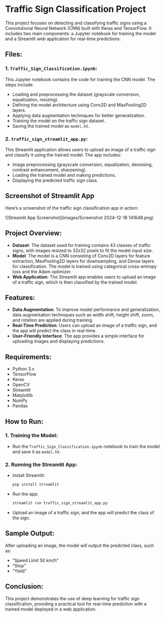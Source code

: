 # Traffic Sign Classification Project

This project focuses on detecting and classifying traffic signs using a Convolutional Neural Network (CNN) built with Keras and TensorFlow. It includes two main components: a Jupyter notebook for training the model and a Streamlit web application for real-time predictions.

## Files:

### 1. `Traffic_Sign_Classification.ipynb`:
This Jupyter notebook contains the code for training the CNN model. The steps include:
- Loading and preprocessing the dataset (grayscale conversion, equalization, resizing).
- Defining the model architecture using Conv2D and MaxPooling2D layers.
- Applying data augmentation techniques for better generalization.
- Training the model on the traffic sign dataset.
- Saving the trained model as `model.h5`.

### 2. `traffic_sign_streamlit_app.py`:
This Streamlit application allows users to upload an image of a traffic sign and classify it using the trained model. The app includes:
- Image preprocessing (grayscale conversion, equalization, denoising, contrast enhancement, sharpening).
- Loading the trained model and making predictions.
- Displaying the predicted traffic sign class.

## Screenshot of Streamlit App

Here’s a screenshot of the traffic sign classification app in action:

![Streamlit App Screenshot](images/Screenshot 2024-12-18 141648.png)

## Project Overview:

- **Dataset**: The dataset used for training contains 43 classes of traffic signs, with images resized to 32x32 pixels to fit the model input size.
- **Model**: The model is a CNN consisting of Conv2D layers for feature extraction, MaxPooling2D layers for downsampling, and Dense layers for classification. The model is trained using categorical cross-entropy loss and the Adam optimizer.
- **Web Application**: The Streamlit app enables users to upload an image of a traffic sign, which is then classified by the trained model.

## Features:

- **Data Augmentation**: To improve model performance and generalization, data augmentation techniques such as width shift, height shift, zoom, and rotation are applied during training.
- **Real-Time Prediction**: Users can upload an image of a traffic sign, and the app will predict the class in real-time.
- **User-Friendly Interface**: The app provides a simple interface for uploading images and displaying predictions.

## Requirements:

- Python 3.x
- TensorFlow
- Keras
- OpenCV
- Streamlit
- Matplotlib
- NumPy
- Pandas

## How to Run:

### 1. **Training the Model**:
   - Run the `Traffic_Sign_Classification.ipynb` notebook to train the model and save it as `model.h5`.

### 2. **Running the Streamlit App**:
   - Install Streamlit:  
     ```bash
     pip install streamlit
     ```
   - Run the app:  
     ```bash
     streamlit run traffic_sign_streamlit_app.py
     ```
   - Upload an image of a traffic sign, and the app will predict the class of the sign.

## Sample Output:

After uploading an image, the model will output the predicted class, such as:
- "Speed Limit 50 km/h"
- "Stop"
- "Yield"

## Conclusion:

This project demonstrates the use of deep learning for traffic sign classification, providing a practical tool for real-time prediction with a trained model deployed in a web application.
